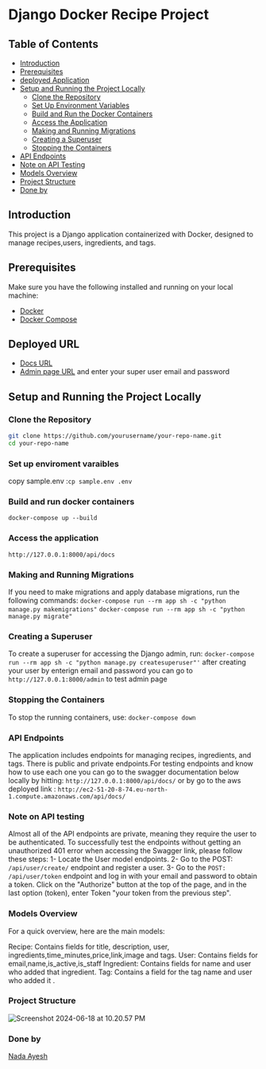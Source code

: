 # Django Docker Recipe Project

## Table of Contents

- [Introduction](##Introduction)
- [Prerequisites](##Prerequisites)
- [deployed Application](##Deployed-URL)
- [Setup and Running the Project Locally](##Setup-and-Running-the-Project-Locally)
  - [Clone the Repository](###Clone-the-Repository)
  - [Set Up Environment Variables](#set-up-environment-variables)
  - [Build and Run the Docker Containers](###Build-and-run-docker-containers)
  - [Access the Application](###Access-the-application)
  - [Making and Running Migrations](###Making-and-Running-Migrations)
  - [Creating a Superuser](###Creating-a-Superuser)
  - [Stopping the Containers](#stopping-the-containers)
- [API Endpoints](###API-Endpoints)
- [Note on API Testing](###Note-on-API-testing)
- [Models Overview](###Models-Overview)
- [Project Structure](###Project-Structure)
- [Done by](###Done-by)

## Introduction

This project is a Django application containerized with Docker, designed to manage recipes,users, ingredients, and tags.

## Prerequisites

Make sure you have the following installed and running on your local machine:

- [Docker](https://docs.docker.com/get-docker/)
- [Docker Compose](https://docs.docker.com/compose/install/)

## Deployed URL
-  [Docs URL](http://ec2-51-20-8-74.eu-north-1.compute.amazonaws.com/api/docs/)
-  [Admin page URL](http://ec2-51-20-8-74.eu-north-1.compute.amazonaws.com/admin/login/?next=/admin/) and enter your super user email and password

## Setup and Running the Project Locally

### Clone the Repository

```bash
git clone https://github.com/yourusername/your-repo-name.git
cd your-repo-name
```
### Set up enviroment varaibles
 copy sample.env :```cp sample.env .env```

### Build and run docker containers
```docker-compose up --build```

### Access the application
```http://127.0.0.1:8000/api/docs```

### Making and Running Migrations
If you need to make migrations and apply database migrations, run the following commands:
```docker-compose run --rm app sh -c "python manage.py makemigrations"```
```docker-compose run --rm app sh -c "python manage.py migrate"```
### Creating a Superuser
To create a superuser for accessing the Django admin, run:
```docker-compose run --rm app sh -c "python manage.py createsuperuser"'```
after creating your user by enterign email and password you can go to ``` http://127.0.0.1:8000/admin``` to test admin page

### Stopping the Containers
To stop the running containers, use:
```docker-compose down```

### API Endpoints
The application includes endpoints for managing recipes, ingredients, and tags. There is public and private endpoints.For testing endpoints
and know how to use each one you can go to the swagger documentation below
locally by hitting:
```http://127.0.0.1:8000/api/docs/```
or by go to the aws deployed link :
```http://ec2-51-20-8-74.eu-north-1.compute.amazonaws.com/api/docs/```

### Note on API testing
 Almost all of the API endpoints are private, meaning they require the user to be authenticated. To successfully test the endpoints without getting an unauthorized 401 error when accessing the Swagger link, please follow these steps:
1- Locate the User model endpoints.
2- Go to the POST: ```/api/user/create/``` endpoint and register a user.
3- Go to the ```POST: /api/user/token``` endpoint and log in with your email and password to obtain a token.
Click on the "Authorize" button at the top of the page, and in the last option (token), enter Token "your token from the previous step".
### Models Overview
For a quick overview, here are the main models:

Recipe: Contains fields for title, description, user, ingredients,time_minutes,price,link,image and tags.
User:  Contains fields for email,name,is_active,is_staff
Ingredient: Contains fields for name and user who added that ingredient.
Tag: Contains a field for the tag name and user who added it .

### Project Structure
![Screenshot 2024-06-18 at 10.20.57 PM](https://hackmd.io/_uploads/rkoE0U1UR.png)

### Done by
[Nada Ayesh](https://github.com/nadasuhailAyesh12)
